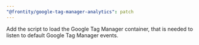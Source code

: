 ```yaml
---
"@frontity/google-tag-manager-analytics": patch
---
```


Add the script to load the Google Tag Manager container, that is needed to listen to default Google Tag Manager events.
